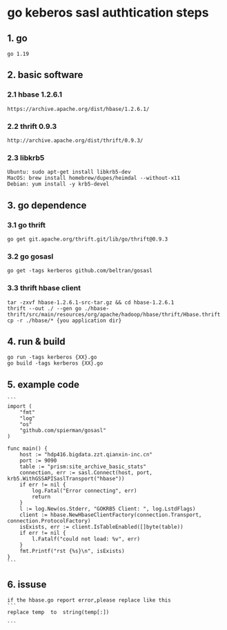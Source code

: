 # go keberos sasl authtication steps
## 1. go
    go 1.19
## 2. basic software
### 2.1 hbase 1.2.6.1
    https://archive.apache.org/dist/hbase/1.2.6.1/
### 2.2 thrift 0.9.3
    http://archive.apache.org/dist/thrift/0.9.3/
### 2.3 libkrb5
    Ubuntu: sudo apt-get install libkrb5-dev
    MacOS: brew install homebrew/dupes/heimdal --without-x11
    Debian: yum install -y krb5-devel 
## 3. go dependence
### 3.1 go thrift
    go get git.apache.org/thrift.git/lib/go/thrift@0.9.3
### 3.2 go gosasl
    go get -tags kerberos github.com/beltran/gosasl
### 3.3 thrift hbase client
    tar -zxvf hbase-1.2.6.1-src-tar.gz && cd hbase-1.2.6.1
    thrift --out ./ --gen go ./hbase-thrift/src/main/resources/org/apache/hadoop/hbase/thrift/Hbase.thrift
    cp -r ./hbase/* {you application dir}
## 4. run & build
    go run -tags kerberos {XX}.go
    go build -tags kerberos {XX}.go
## 5. example code
    ```
    import (
        "fmt"
        "log"
        "os"
        "github.com/spierman/gosasl"
    )

    func main() {
        host := "hdp416.bigdata.zzt.qianxin-inc.cn"
        port := 9090
        table := "prism:site_archive_basic_stats"
        connection, err := sasl.Connect(host, port, krb5.WithGSSAPISaslTransport("hbase"))
        if err != nil {
            log.Fatal("Error connecting", err)
            return
        }
        l := log.New(os.Stderr, "GOKRB5 Client: ", log.LstdFlags)
        client := hbase.NewHbaseClientFactory(connection.Transport, connection.ProtocolFactory)
        isExists, err := client.IsTableEnabled([]byte(table))
        if err != nil {
            l.Fatalf("could not load: %v", err)
        }
        fmt.Printf("rst {%s}\n", isExists)
    }
    ```
## 6. issuse
    if the hbase.go report error,please replace like this
    ```
    replace temp  to  string(temp[:])
    
    ```